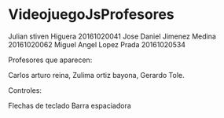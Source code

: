 # VideojuegoJsProfesores
Julian stiven Higuera 20161020041
Jose Daniel Jimenez Medina 20161020062 
Miguel Angel Lopez Prada 20161020534




Profesores que aparecen:

Carlos arturo reina,
Zulima ortiz bayona,
Gerardo Tole.


Controles:

Flechas de teclado
Barra espaciadora

